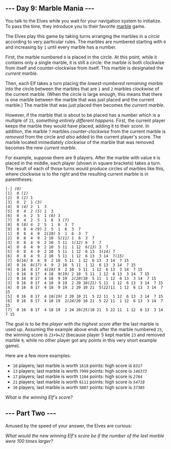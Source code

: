 <h2>--- Day 9: Marble Mania ---</h2><p>You talk to the Elves while you wait for your navigation system to <span title="Do you have any idea how long it takes to load navigation data for all of time and space?!">initialize</span>. To pass the time, they introduce you to their favorite <a href="https://en.wikipedia.org/wiki/Marble_(toy)">marble</a> game.</p>
<p>The Elves play this game by taking turns arranging the marbles in a <em>circle</em> according to very particular rules. The marbles are numbered starting with <code>0</code> and increasing by <code>1</code> until every marble has a number.</p>
<p>First, the marble numbered <code>0</code> is placed in the circle. At this point, while it contains only a single marble, it is still a circle: the marble is both clockwise from itself and counter-clockwise from itself. This marble is designated the <em>current marble</em>.</p>
<p>Then, each Elf takes a turn placing the <em>lowest-numbered remaining marble</em> into the circle between the marbles that are <code>1</code> and <code>2</code> marbles <em>clockwise</em> of the current marble. (When the circle is large enough, this means that there is one marble between the marble that was just placed and the current marble.) The marble that was just placed then becomes the <em>current marble</em>.</p>
<p>However, if the marble that is about to be placed has a number which is a multiple of <code>23</code>, <em>something entirely different happens</em>. First, the current player keeps the marble they would have placed, adding it to their <em>score</em>. In addition, the marble <code>7</code> marbles <em>counter-clockwise</em> from the current marble is <em>removed</em> from the circle and <em>also</em> added to the current player's score. The marble located immediately <em>clockwise</em> of the marble that was removed becomes the new <em>current marble</em>.</p>
<p>For example, suppose there are 9 players. After the marble with value <code>0</code> is placed in the middle, each player (shown in square brackets) takes a turn. The result of each of those turns would produce circles of marbles like this, where clockwise is to the right and the resulting current marble is in parentheses:</p>
<pre><code>[-] <em>(0)</em>
[1]  0<em> (1)</em>
[2]  0<em> (2)</em> 1 
[3]  0  2  1<em> (3)</em>
[4]  0<em> (4)</em> 2  1  3 
[5]  0  4  2<em> (5)</em> 1  3 
[6]  0  4  2  5  1<em> (6)</em> 3 
[7]  0  4  2  5  1  6  3<em> (7)</em>
[8]  0<em> (8)</em> 4  2  5  1  6  3  7 
[9]  0  8  4<em> (9)</em> 2  5  1  6  3  7 
[1]  0  8  4  9  2<em>(10)</em> 5  1  6  3  7 
[2]  0  8  4  9  2 10  5<em>(11)</em> 1  6  3  7 
[3]  0  8  4  9  2 10  5 11  1<em>(12)</em> 6  3  7 
[4]  0  8  4  9  2 10  5 11  1 12  6<em>(13)</em> 3  7 
[5]  0  8  4  9  2 10  5 11  1 12  6 13  3<em>(14)</em> 7 
[6]  0  8  4  9  2 10  5 11  1 12  6 13  3 14  7<em>(15)</em>
[7]  0<em>(16)</em> 8  4  9  2 10  5 11  1 12  6 13  3 14  7 15 
[8]  0 16  8<em>(17)</em> 4  9  2 10  5 11  1 12  6 13  3 14  7 15 
[9]  0 16  8 17  4<em>(18)</em> 9  2 10  5 11  1 12  6 13  3 14  7 15 
[1]  0 16  8 17  4 18  9<em>(19)</em> 2 10  5 11  1 12  6 13  3 14  7 15 
[2]  0 16  8 17  4 18  9 19  2<em>(20)</em>10  5 11  1 12  6 13  3 14  7 15 
[3]  0 16  8 17  4 18  9 19  2 20 10<em>(21)</em> 5 11  1 12  6 13  3 14  7 15 
[4]  0 16  8 17  4 18  9 19  2 20 10 21  5<em>(22)</em>11  1 12  6 13  3 14  7 15 
[5]  0 16  8 17  4 18<em>(19)</em> 2 20 10 21  5 22 11  1 12  6 13  3 14  7 15 
[6]  0 16  8 17  4 18 19  2<em>(24)</em>20 10 21  5 22 11  1 12  6 13  3 14  7 15 
[7]  0 16  8 17  4 18 19  2 24 20<em>(25)</em>10 21  5 22 11  1 12  6 13  3 14  7 15
</code></pre>
<p>The goal is to be the <em>player with the highest score</em> after the last marble is used up. Assuming the example above ends after the marble numbered <code>25</code>, the winning score is <code>23+9=<em>32</em></code> (because player 5 kept marble <code>23</code> and removed marble <code>9</code>, while no other player got any points in this very short example game).</p>
<p>Here are a few more examples:</p>
<ul>
<li><code>10</code> players; last marble is worth <code>1618</code> points: high score is <em><code>8317</code></em></li>
<li><code>13</code> players; last marble is worth <code>7999</code> points: high score is <em><code>146373</code></em></li>
<li><code>17</code> players; last marble is worth <code>1104</code> points: high score is <em><code>2764</code></em></li>
<li><code>21</code> players; last marble is worth <code>6111</code> points: high score is <em><code>54718</code></em></li>
<li><code>30</code> players; last marble is worth <code>5807</code> points: high score is <em><code>37305</code></em></li>
</ul>
<p><em>What is the winning Elf's score?</em></p>

<h2 id="part2">--- Part Two ---</h2><p>Amused by the speed of your answer, the Elves are curious:</p>
<p><em>What would the new winning Elf's score be if the number of the last marble were 100 times larger?</em></p>
